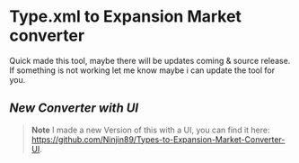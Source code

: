 # Type.xml to Expansion Market converter


Quick made this tool, maybe there will be updates coming & source release.
If something is not working let me know maybe i can update the tool for you.


## *New Converter with UI*
> **Note**
> I made a new Version of this with a UI, you can find it here: https://github.com/Ninjin89/Types-to-Expansion-Market-Converter-UI.



